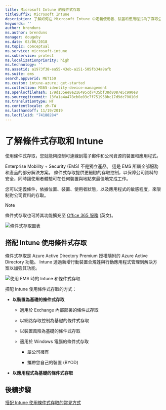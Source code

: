 ```yaml
---
title: Microsoft Intune 的條件式存取
titleSuffix: Microsoft Intune
description: 了解如何在 Microsoft Intune 中定義使用者、裝置和應用程式為了存取公司資源所須符合的條件。
keywords: ''
author: brenduns
ms.author: brenduns
manager: dougeby
ms.date: 03/06/2018
ms.topic: conceptual
ms.service: microsoft-intune
ms.subservice: protect
ms.localizationpriority: high
ms.technology: ''
ms.assetid: a1973f38-ea55-43eb-a151-505fb34a8afb
ms.suite: ems
search.appverid: MET150
ms.custom: intune-azure; get-started
ms.collection: M365-identity-device-management
ms.openlocfilehash: 179d135ee8e216495cd7435bf38d8087e5c990e8
ms.sourcegitcommit: 13fa1a4a478cb0e03c7f751958bc17d9dc70010d
ms.translationtype: HT
ms.contentlocale: zh-TW
ms.lasthandoff: 11/19/2019
ms.locfileid: "74188284"
---
```

# <a name="learn-about-conditional-access-and-intune"></a>了解條件式存取和 Intune

使用條件式存取，您就能夠控制可連線到電子郵件和公司資源的裝置和應用程式。 

Enterprise Mobility + Security (EMS) 不是獨立產品。 這是 EMS 所屬全部服務和產品的部分解決方案。 條件式存取提供更細緻的存取控制，以保障公司資料的安全，同時讓使用者體驗可在任何裝置與地點來最佳地完成工作。

您可以定義條件，依據位置、裝置、使用者狀態，以及應用程式的敏感程度，來限制對公司資料的存取。

> [!NOTE]
> 條件式存取也可將其功能擴充至 [Office 365 服務](https://docs.microsoft.com/office365/enterprise/office-365-client-support-conditional-access) \(英文\)。

![條件式存取圖表](./media/conditional-access/ca-diagram-1.png)

## <a name="use-conditional-access-with-intune"></a>搭配 Intune 使用條件式存取

條件式存取是 Azure Active Directory Premium 授權隨附的 Azure Active Directory 功能。 Intune 透過新增行動裝置合規姓與行動應用程式管理到解決方案以加強其功能。 

![使用 EMS 時的 Intune 和條件式存取](./media/conditional-access/intune-with-ca-1.png)

搭配 Intune 使用條件式存取的方式：

- **以裝置為基礎的條件式存取**

  - 適用於 Exchange 內部部署的條件式存取

  - 以網路存取控制為基礎的條件式存取

  - 以裝置風險為基礎的條件式存取

  - 適用於 Windows 電腦的條件式存取

    - 屬公司擁有

    - 攜帶您自己的裝置 (BYOD)

- **以應用程式為基礎的條件式存取**

## <a name="next-steps"></a>後續步驟

[搭配 Intune 使用條件式存取的常見方式](conditional-access-intune-common-ways-use.md)
